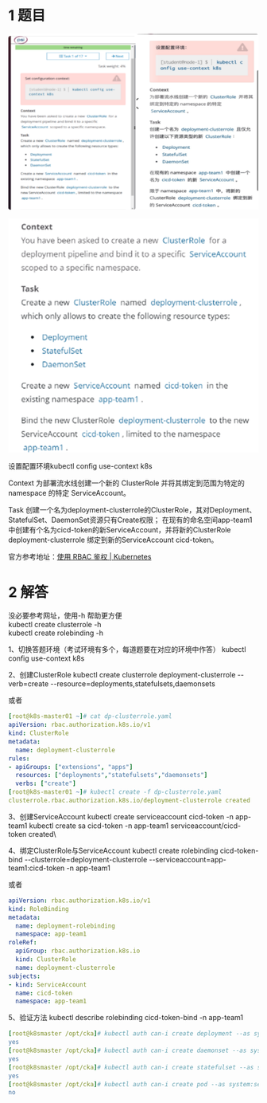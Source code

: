

# 1 题目



![](image/1cka20240429174526.png)

![](image/1870449-20230918112946894-699039398.png)



设置配置环境kubectl config use-context k8s

Context
为部署流水线创建一个新的 ClusterRole 并将其绑定到范围为特定的 namespace 的特定 ServiceAccount。 

Task 
创建一个名为deployment-clusterrole的ClusterRole，其对Deployment、StatefulSet、DaemonSet资源只有Create权限；
在现有的命名空间app-team1中创建有个名为cicd-token的新ServiceAccount，并将新的ClusterRole deployment-clusterrole 绑定到新的ServiceAccount cicd-token。

官方参考地址：[使用 RBAC 鉴权 | Kubernetes](https://kubernetes.io/zh-cn/docs/reference/access-authn-authz/rbac/ "使用 RBAC 鉴权 | Kubernetes")

# 2 解答

没必要参考网址，使用-h 帮助更方便  
kubectl create clusterrole -h  
kubectl create rolebinding -h


1、切换答题环境（考试环境有多个，每道题要在对应的环境中作答）
kubectl config use-context k8s


2、创建ClusterRole
kubectl create clusterrole deployment-clusterrole --verb=create --resource=deployments,statefulsets,daemonsets


或者
```yaml
[root@k8s-master01 ~]# cat dp-clusterrole.yaml 
apiVersion: rbac.authorization.k8s.io/v1
kind: ClusterRole
metadata:
  name: deployment-clusterrole
rules:
- apiGroups: ["extensions", "apps"]
  resources: ["deployments","statefulsets","daemonsets"]
  verbs: ["create"]
[root@k8s-master01 ~]# kubectl create -f dp-clusterrole.yaml 
clusterrole.rbac.authorization.k8s.io/deployment-clusterrole created
```

3、创建ServiceAccount
kubectl create serviceaccount cicd-token -n app-team1
kubectl  create sa cicd-token -n app-team1 
serviceaccount/cicd-token created\

4、绑定ClusterRole与ServiceAccount
kubectl create rolebinding cicd-token-bind --clusterrole=deployment-clusterrole --serviceaccount=app-team1:cicd-token  -n app-team1

或者
```yaml
apiVersion: rbac.authorization.k8s.io/v1
kind: RoleBinding
metadata:
  name: deployment-rolebinding
  namespace: app-team1
roleRef:
  apiGroup: rbac.authorization.k8s.io
  kind: ClusterRole
  name: deployment-clusterrole
subjects:
- kind: ServiceAccount
  name: cicd-token
  namespace: app-team1
```


5、验证方法
kubectl describe rolebinding cicd-token-bind -n app-team1

```yaml
[root@k8smaster /opt/cka]# kubectl auth can-i create deployment --as system:serviceaccount:app-team1:cicd-token -n app-team1
yes
[root@k8smaster /opt/cka]# kubectl auth can-i create daemonset --as system:serviceaccount:app-team1:cicd-token -n app-team1   
yes
[root@k8smaster /opt/cka]# kubectl auth can-i create statefulset --as system:serviceaccount:app-team1:cicd-token -n app-team1   
yes
[root@k8smaster /opt/cka]# kubectl auth can-i create pod --as system:serviceaccount:app-team1:cicd-token -n app-team1   
no
```